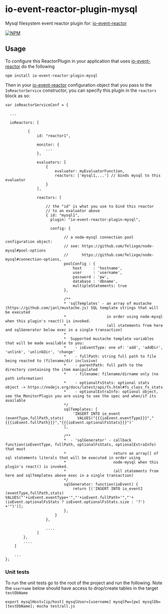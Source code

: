 # io-event-reactor-plugin-mysql

Mysql filesystem event reactor plugin for: [io-event-reactor](https://github.com/bitsofinfo/io-event-reactor)

[![NPM](https://nodei.co/npm/io-event-reactor-plugin-mysql.png?downloads=true&downloadRank=true&stars=true)](https://nodei.co/npm/io-event-reactor-plugin-mysql/)

## Usage

To configure this ReactorPlugin in your application that uses [io-event-reactor](https://github.com/bitsofinfo/io-event-reactor) do the following

```
npm install io-event-reactor-plugin-mysql
```

Then in your [io-event-reactor](https://github.com/bitsofinfo/io-event-reactor) configuration object that you pass to the `IoReactorService`
constructor, you can specify this plugin in the `reactors` block as so:

```
var ioReactorServiceConf = {

  ...

  ioReactors: [

          {
              id: "reactor1",

              monitor: {
                  ...
              },

              evaluators: [
                  {
                      evaluator: myEvaluatorFunction,
                      reactors: ['mysql1,...'] // binds mysql to this evaluator
                  }
              ],

              reactors: [

                  // the "id" is what you use to bind this reactor
                  // to an evaluator above
                  { id: "mysql1",
                    plugin: "io-event-reactor-plugin-mysql",

                    config: {

                          // a node-mysql connection pool configuration object:
                          // see: https://github.com/felixge/node-mysql#pool-options
                          //      https://github.com/felixge/node-mysql#connection-options,
                          poolConfig : {
                              host     : 'hostname',
                              user     : 'username',
                              password : 'pw',
                              database : 'dbname',
                              multipleStatements: true
                          },

                          /**
                          * 'sqlTemplates' - an array of mustache (https://github.com/janl/mustache.js) SQL template strings that will be executed
                          *                  in order using node-mysql when this plugin's react() is invoked.
                          *                  (all statements from here and sqlGenerator below exec in a single transaction)
                          *
                          *  Supported mustache template variables that will be made available to you:
                          *    - ioEventType: one of: 'add', 'addDir', 'unlink', 'unlinkDir', 'change'
                          *    - fullPath: string full path to file being reacted to (filename/dir inclusive)
                          *    - parentPath: full path to the directory containing the item manipulated
                          *    - filename: filename/dirname only (no path information)
                          *    - optionalFsStats: optional stats object -> https://nodejs.org/docs/latest/api/fs.html#fs_class_fs_stats
                          *    - optionalExtraInfo: optional object, see the MonitorPlugin you are using to see the spec and when/if its available
                          */
                          sqlTemplates: [
                              'INSERT INTO io_event (eventType,fullPath,stats)      VALUES("{{{ioEvent.eventType}}}","{{{ioEvent.fullPath}}}","{{{ioEvent.optionalFsStats}}}")'
                          ],

                          /**
                          *  - 'sqlGenerator' - callback function(ioEventType, fullPath, optionalFsStats, optionalExtraInfo) that must
                          *                     return an array[] of sql statements literals that will be executed in order using
                          *                     node-mysql when this plugin's react() is invoked.
                          *                     (all statements from here and sqlTemplates above exec in a single transaction)
                          */
                          sqlGenerator: function(ioEvent) {
                              return [('INSERT INTO io_event2 (eventType,fullPath,stats) VALUES("'+ioEvent.eventType+'","'+ioEvent.fullPath+'","'+(ioEvent.optionalFsStats ? ioEvent.optionalFsStats.size : '?') +'")')];
                          },
                      }
                  },

                  ....
              ]
        },
        ....
    ]

    ...
};
```

### Unit tests

To run the unit tests go to the root of the project and run the following. Note the
`username` below should have access to drop/create tables in the target `testDbName`

```
export mysqlHost=[ip/host] mysqlUser=[username] mysqlPw=[pw] mysqlDb=[testDbName]; mocha test/all.js
```
